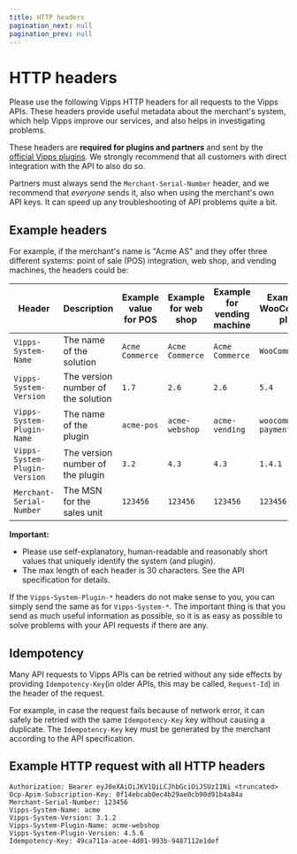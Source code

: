 ```yaml
---
title: HTTP headers
pagination_next: null
pagination_prev: null
---
```


# HTTP headers

Please use the following Vipps HTTP headers for all requests to the
Vipps APIs. These headers provide useful metadata about the merchant's system,
which help Vipps improve our services, and also helps in investigating problems.

These headers are **required for plugins and partners** and sent by the
[official Vipps plugins](https://developer.vippsmobilepay.com/docs/vipps-plugins).
We strongly recommend that all customers with direct integration with the API to also do so.

Partners must always send the `Merchant-Serial-Number` header, and we recommend
that *everyone* sends it, also when using the merchant's own API keys.
It can speed up any troubleshooting of API problems quite a bit.

## Example headers

For example, if the merchant's name is "Acme AS" and they offer three different systems:
point of sale (POS) integration, web shop, and vending machines,
the headers could be:

| Header| Description| Example value for POS | Example for web shop | Example for vending machine | Example for WooCommerce plugin | Example for Checkout plugin |
|-------------------------------|------------------------------------|-----------|----------------|----------------|---------------|-----------------------------|
| `Vipps-System-Name`           | The name of the solution           | `Acme Commerce`    | `Acme Commerce`         | `Acme Commerce`         | `WooCommerce` | `WooCommerce` |
| `Vipps-System-Version`        | The version number of the solution | `1.7`     | `2.6`          | `2.6`          | `5.4`         | `5.4`         |
| `Vipps-System-Plugin-Name`    | The name of the plugin             | `acme-pos`| `acme-webshop` | `acme-vending` | `woocommerce-payment` | `woocommerce-checkout` |
| `Vipps-System-Plugin-Version` | The version number of the plugin   | `3.2`     | `4.3`          | `4.3`          | `1.4.1`       | `1.4.1`       |
| `Merchant-Serial-Number`      | The MSN for the sales unit         | `123456`  | `123456`       | `123456`       | `123456`      | `123456`      |

**Important:**

* Please use self-explanatory, human-readable and reasonably short
  values that uniquely identify the system (and plugin).
* The max length of each header is 30 characters. See the API
  specification for details.

If the `Vipps-System-Plugin-*` headers do not make sense to you,
you can simply send the same as for `Vipps-System-*`.
The important thing is that you send as much useful information as possible,
so it is as easy as possible to solve problems with your API requests if there are any.

## Idempotency

Many API requests to Vipps APIs can be retried without any side effects
by providing `Idempotency-Key`(in older APIs, this may be called, `Request-Id`)
in the header of the request.

For example, in case the request fails because of network error, it can
safely be retried with the same `Idempotency-Key` key without causing a duplicate.
The `Idempotency-Key` key must be generated by the merchant according to the API
specification.

## Example HTTP request with all HTTP headers

```http
Authorization: Bearer eyJ0eXAiOiJKV1QiLCJhbGciOiJSUzI1Ni <truncated>
Ocp-Apim-Subscription-Key: 0f14ebcab0ec4b29ae0cb90d91b4a84a
Merchant-Serial-Number: 123456
Vipps-System-Name: acme
Vipps-System-Version: 3.1.2
Vipps-System-Plugin-Name: acme-webshop
Vipps-System-Plugin-Version: 4.5.6
Idempotency-Key: 49ca711a-acee-4d01-993b-9487112e1def
```
